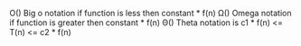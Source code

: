 O() Big o notation if function is less then constant * f(n)
Ω() Omega notation if function is greater then constant * f(n)
Θ() Theta notation is c1 * f(n) <= T(n) <= c2 * f(n)